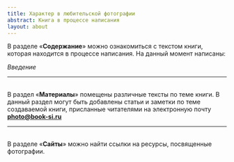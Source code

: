 ```yaml
---
title: Характер в любительской фотографии
abstract: Книга в процессе написания
layout: about
---
```

В разделе «**Содержание**» можно ознакомиться с текстом книги, которая находится в процессе написания. На данный момент написаны:

*Введение*

***
<br>В раздел «**Материалы**» помещены различные тексты по теме книги. В данный раздел могут быть добавлены статьи и заметки по теме создаваемой книги, присланные читателями на электронную почту **photo@book-si.ru**

***
<br>В разделе «**Сайты**» можно найти ссылки на ресурсы, посвященные фотографии.



